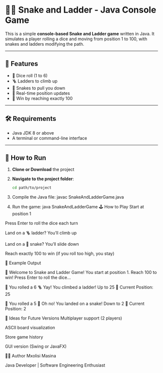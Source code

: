 # 🐍🎲 Snake and Ladder - Java Console Game

This is a simple **console-based Snake and Ladder game** written in Java. It simulates a player rolling a dice and moving from position 1 to 100, with snakes and ladders modifying the path.

---

## 📌 Features

- 🎲 Dice roll (1 to 6)
- 🪜 Ladders to climb up
- 🐍 Snakes to pull you down
- 📍 Real-time position updates
- 🏁 Win by reaching exactly 100

---

## 🛠 Requirements

- Java JDK 8 or above
- A terminal or command-line interface

---

## 🚀 How to Run

1. **Clone or Download** the project

2. **Navigate to the project folder**:
   ```bash
   cd path/to/project
3. Compile the Java file:
   javac SnakeAndLadderGame.java
4. Run the game:
   java SnakeAndLadderGame
🕹️ How to Play
Start at position 1

Press Enter to roll the dice each turn

Land on a 🪜 ladder? You’ll climb up

Land on a 🐍 snake? You’ll slide down

Reach exactly 100 to win (if you roll too high, you stay)

🎯 Example Output

🎲 Welcome to Snake and Ladder Game!
You start at position 1. Reach 100 to win!
Press Enter to roll the dice...

🎯 You rolled a 6
🪜 Yay! You climbed a ladder! Up to 25
📍 Current Position: 25

🎯 You rolled a 5
🐍 Oh no! You landed on a snake! Down to 2
📍 Current Position: 2


🔧 Ideas for Future Versions
Multiplayer support (2 players)

ASCII board visualization

Store game history

GUI version (Swing or JavaFX)


👨‍💻 Author
Mxolisi Masina

Java Developer | Software Engineering Enthusiast
